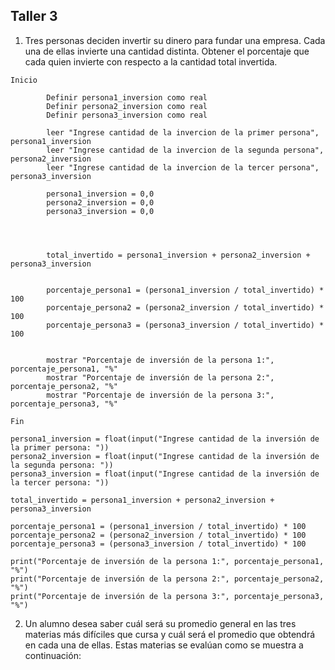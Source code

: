 ## Taller 3

1.	Tres personas deciden invertir su dinero para fundar una empresa. Cada una de ellas invierte una cantidad distinta. Obtener el porcentaje que cada quien invierte con respecto a la cantidad total invertida.

```
Inicio

        Definir persona1_inversion como real
        Definir persona2_inversion como real
        Definir persona3_inversion como real

        leer "Ingrese cantidad de la invercion de la primer persona", persona1_inversion
        leer "Ingrese cantidad de la invercion de la segunda persona", persona2_inversion
        leer "Ingrese cantidad de la invercion de la tercer persona", persona3_inversion

        persona1_inversion = 0,0
        persona2_inversion = 0,0
        persona3_inversion = 0,0

       


        total_invertido = persona1_inversion + persona2_inversion + persona3_inversion


        porcentaje_persona1 = (persona1_inversion / total_invertido) * 100
        porcentaje_persona2 = (persona2_inversion / total_invertido) * 100
        porcentaje_persona3 = (persona3_inversion / total_invertido) * 100


        mostrar "Porcentaje de inversión de la persona 1:", porcentaje_persona1, "%"
        mostrar "Porcentaje de inversión de la persona 2:", porcentaje_persona2, "%"
        mostrar "Porcentaje de inversión de la persona 3:", porcentaje_persona3, "%"

Fin
```

```
persona1_inversion = float(input("Ingrese cantidad de la inversión de la primer persona: "))
persona2_inversion = float(input("Ingrese cantidad de la inversión de la segunda persona: "))
persona3_inversion = float(input("Ingrese cantidad de la inversión de la tercer persona: "))

total_invertido = persona1_inversion + persona2_inversion + persona3_inversion

porcentaje_persona1 = (persona1_inversion / total_invertido) * 100
porcentaje_persona2 = (persona2_inversion / total_invertido) * 100
porcentaje_persona3 = (persona3_inversion / total_invertido) * 100

print("Porcentaje de inversión de la persona 1:", porcentaje_persona1, "%")
print("Porcentaje de inversión de la persona 2:", porcentaje_persona2, "%")
print("Porcentaje de inversión de la persona 3:", porcentaje_persona3, "%")
```

2.	Un alumno desea saber cuál será su promedio general en las tres materias más difíciles que cursa y cuál será el promedio que obtendrá en cada una de ellas. Estas materias se evalúan como se muestra a continuación:


